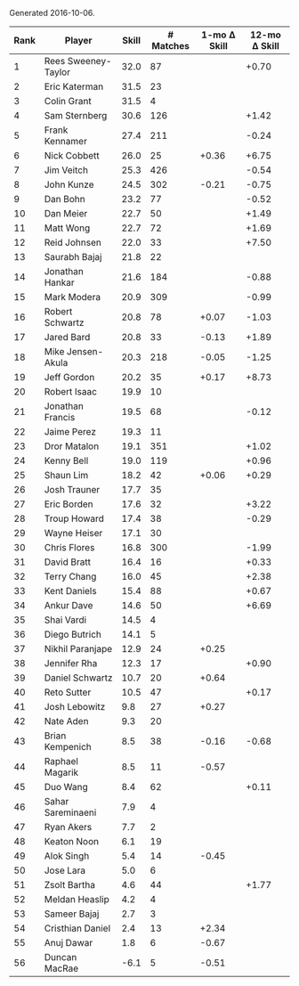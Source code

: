 Generated 2016-10-06.

| Rank | Player              | Skill | # Matches | 1-mo Δ Skill | 12-mo Δ Skill |
|------|---------------------|-------|-----------|--------------|---------------|
|    1 | Rees Sweeney-Taylor |  32.0 |        87 |              |         +0.70 |
|    2 | Eric Katerman       |  31.5 |        23 |              |               |
|    3 | Colin Grant         |  31.5 |         4 |              |               |
|    4 | Sam Sternberg       |  30.6 |       126 |              |         +1.42 |
|    5 | Frank Kennamer      |  27.4 |       211 |              |         -0.24 |
|    6 | Nick Cobbett        |  26.0 |        25 |        +0.36 |         +6.75 |
|    7 | Jim Veitch          |  25.3 |       426 |              |         -0.54 |
|    8 | John Kunze          |  24.5 |       302 |        -0.21 |         -0.75 |
|    9 | Dan Bohn            |  23.2 |        77 |              |         -0.52 |
|   10 | Dan Meier           |  22.7 |        50 |              |         +1.49 |
|   11 | Matt Wong           |  22.7 |        72 |              |         +1.69 |
|   12 | Reid Johnsen        |  22.0 |        33 |              |         +7.50 |
|   13 | Saurabh Bajaj       |  21.8 |        22 |              |               |
|   14 | Jonathan Hankar     |  21.6 |       184 |              |         -0.88 |
|   15 | Mark Modera         |  20.9 |       309 |              |         -0.99 |
|   16 | Robert Schwartz     |  20.8 |        78 |        +0.07 |         -1.03 |
|   17 | Jared Bard          |  20.8 |        33 |        -0.13 |         +1.89 |
|   18 | Mike Jensen-Akula   |  20.3 |       218 |        -0.05 |         -1.25 |
|   19 | Jeff Gordon         |  20.2 |        35 |        +0.17 |         +8.73 |
|   20 | Robert Isaac        |  19.9 |        10 |              |               |
|   21 | Jonathan Francis    |  19.5 |        68 |              |         -0.12 |
|   22 | Jaime Perez         |  19.3 |        11 |              |               |
|   23 | Dror Matalon        |  19.1 |       351 |              |         +1.02 |
|   24 | Kenny Bell          |  19.0 |       119 |              |         +0.96 |
|   25 | Shaun Lim           |  18.2 |        42 |        +0.06 |         +0.29 |
|   26 | Josh Trauner        |  17.7 |        35 |              |               |
|   27 | Eric Borden         |  17.6 |        32 |              |         +3.22 |
|   28 | Troup Howard        |  17.4 |        38 |              |         -0.29 |
|   29 | Wayne Heiser        |  17.1 |        30 |              |               |
|   30 | Chris Flores        |  16.8 |       300 |              |         -1.99 |
|   31 | David Bratt         |  16.4 |        16 |              |         +0.33 |
|   32 | Terry Chang         |  16.0 |        45 |              |         +2.38 |
|   33 | Kent Daniels        |  15.4 |        88 |              |         +0.67 |
|   34 | Ankur Dave          |  14.6 |        50 |              |         +6.69 |
|   35 | Shai Vardi          |  14.5 |         4 |              |               |
|   36 | Diego Butrich       |  14.1 |         5 |              |               |
|   37 | Nikhil Paranjape    |  12.9 |        24 |        +0.25 |               |
|   38 | Jennifer Rha        |  12.3 |        17 |              |         +0.90 |
|   39 | Daniel Schwartz     |  10.7 |        20 |        +0.64 |               |
|   40 | Reto Sutter         |  10.5 |        47 |              |         +0.17 |
|   41 | Josh Lebowitz       |   9.8 |        27 |        +0.27 |               |
|   42 | Nate Aden           |   9.3 |        20 |              |               |
|   43 | Brian Kempenich     |   8.5 |        38 |        -0.16 |         -0.68 |
|   44 | Raphael Magarik     |   8.5 |        11 |        -0.57 |               |
|   45 | Duo Wang            |   8.4 |        62 |              |         +0.11 |
|   46 | Sahar Sareminaeni   |   7.9 |         4 |              |               |
|   47 | Ryan Akers          |   7.7 |         2 |              |               |
|   48 | Keaton Noon         |   6.1 |        19 |              |               |
|   49 | Alok Singh          |   5.4 |        14 |        -0.45 |               |
|   50 | Jose Lara           |   5.0 |         6 |              |               |
|   51 | Zsolt Bartha        |   4.6 |        44 |              |         +1.77 |
|   52 | Meldan Heaslip      |   4.2 |         4 |              |               |
|   53 | Sameer Bajaj        |   2.7 |         3 |              |               |
|   54 | Cristhian Daniel    |   2.4 |        13 |        +2.34 |               |
|   55 | Anuj Dawar          |   1.8 |         6 |        -0.67 |               |
|   56 | Duncan MacRae       |  -6.1 |         5 |        -0.51 |               |